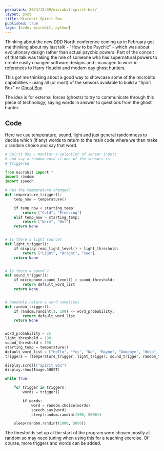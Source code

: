 ```yaml
---
permalink: 2024/12/09/microbit-spirit-box/
layout: post
title: Microbit Spirit Box
published: true
tags: [code, microbit, python]
---
```


Thinking about the new DDD North conference coming up in February got me thinking about my last talk - "How to be Psychic" - 
which was about evolutionary design rather than actual psychic powers. Part of the conceit of that talk was taking the 
role of someone who has supernatural powers to create easily changed software designs and I managed to work 
in references to Harry Houdini and modern day ghost hunters. 

This got me thinking about a good way to showcase some of the microbits capabilities - using all (or most) of the sensors 
available to build a "Spirit Box" or [Ghost Box](https://en.wikipedia.org/wiki/Ghost_hunting#Methods_and_equipment)

The idea is for external forces (ghosts) to try to communicate through this piece of technology, saying words in answer 
to questions from the ghost hunter. 

## Code

Here we use temperature, sound, light and just general randomness to decide which (if any) words to return to the main 
code where we then make a random choice and say that word. 

```python
# Spirit Box - monitor a selection of sensor inputs
# and say a random word if one of the sensors is
# triggered

from microbit import *
import random
import speech

# Has the temperature changed?
def temperature_trigger():
    temp_now = temperature()

    if temp_now < starting_temp:
        return ["Cold", "Freezing"]
    elif temp_now > starting_temp:
        return ["Warm", "Hot"]
    return None


# Is there a light source?
def light_trigger():
    if display.read_light_level() > light_threshold:
        return ["Light", "Bright", "See"]
    return None


# Is there a sound ?
def sound_trigger():
    if microphone.sound_level() > sound_threshold:
        return default_word_list
    return None


# Randomly return a word sometimes
def random_trigger():
    if random.randint(1, 100) <= word_probability:
        return default_word_list
    return None


word_probability = 25
light_threshold = 100
sound_threshold = 100
starting_temp = temperature()
default_word_list = ["Hello", "Yes", "No", "Maybe", "Goodbye", "Help", "Spirit", "Here"]
triggers = [temperature_trigger, light_trigger, sound_trigger, random_trigger]

display.scroll("Spirit Box")
display.show(Image.GHOST)

while True:

    for trigger in triggers:
        words = trigger()

        if words:
            word = random.choice(words)
            speech.say(word)
            sleep(random.randint(500, 5000))

    sleep(random.randint(1000, 5000))

```

The thresholds set up at the start of the program were chosen mostly at random so may need tuning when using this for a 
teaching exercise. Of course, more triggers and words can be added.
